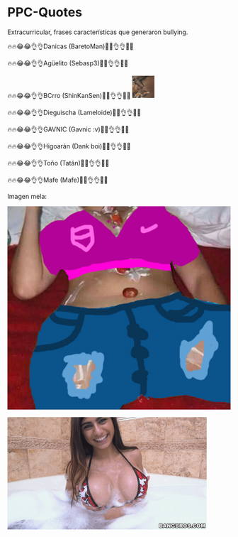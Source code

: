 # PPC-Quotes
Extracurricular, frases características que generaron bullying.

🔥🔥😂😂👌👌Danicas (BaretoMan)😤😤👌👌🔥🔥

🔥🔥😂😂👌👌Agüelito (Sebasp3)😤😤👌👌🔥🔥

🔥🔥😂😂👌👌BCrro (ShinKanSen)😤😤👌👌🔥🔥
<img src="https://github.com/dfcastanedat/JustPPC/blob/master/pp.jpeg" alt="Naughty" width="50" height="50">

🔥🔥😂😂👌👌Dieguischa (Lameloide)😤😤👌👌🔥🔥

🔥🔥😂😂👌👌GAVNIC (Gavnic :v)😤😤👌👌🔥🔥

🔥🔥😂😂👌👌Higoarán (Dank boi)😤😤👌👌🔥🔥

🔥🔥😂😂👌👌Toño (Tatán)😤😤👌👌🔥🔥

🔥🔥😂😂👌👌Mafe (Mafe)😤😤👌👌🔥🔥

Imagen mela:

![Texto melo plox](https://github.com/dfcastanedat/JustPPC/blob/master/FrEsA_En_La_CaBEZAAAAAAAAa.jpg)

<img src="https://github.com/dfcastanedat/JustPPC/blob/master/Mia%20Khalifa%20GIF-source.gif" alt="PLOX">

